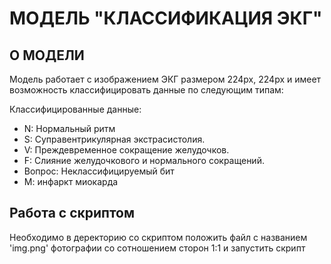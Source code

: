 # МОДЕЛЬ "КЛАССИФИКАЦИЯ ЭКГ" #

## О МОДЕЛИ ## 

Модель работает с изображением ЭКГ размером 224px, 224px и имеет возможность классифицировать данные по следующим типам: 

Классифицированные данные:
* N: Нормальный ритм
* S: Суправентрикулярная экстрасистолия.
* V: Преждевременное сокращение желудочков.
* F: Слияние желудочкового и нормального сокращений.
* Вопрос: Неклассифицируемый бит
* М: инфаркт миокарда

## Работа с скриптом ##

Необходимо в деректорию со скриптом положить файл с названием 'img.png' фотографии со сотношением сторон 1:1 и запустить скрипт


